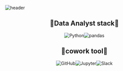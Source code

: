 <!--
**403summer/403summer** is a ✨ _special_ ✨ repository because its `README.md` (this file) appears on your GitHub profile.

Here are some ideas to get you started:

- 🔭 I’m currently working on ...
- 🌱 I’m currently learning ...
- 👯 I’m looking to collaborate on ...
- 🤔 I’m looking for help with ...
- 💬 Ask me about ...
- 📫 How to reach me: ...
- 😄 Pronouns: ...
- ⚡ Fun fact: ...
-->
![header](https://capsule-render.vercel.app/api?type=waving&color=auto&height=300&section=header&text=Hello!\%20I'm\%20Summer🐱&fontSize=80)

<div align='center'>
  
## 🌟Data Analyst stack🌟
![Python](https://img.shields.io/badge/Python-F7DF1E?style=flat-square&logo=Python&logoColor=black)![pandas](https://img.shields.io/badge/Pandas-025E8C?style=flat-square&logo=pandas&logoColor=black)  
    
    
    
## 🌟cowork tool🌟
![GitHub](https://img.shields.io/badge/GitHub-181717?style=flat-square&logo=GitHub&logoColor=#EEEEEE)![Jupyter](https://img.shields.io/badge/Jupyter-5881D8?style=flat-square&logo=Jupyter&logoColor=#5881D8)![Slack](https://img.shields.io/badge/Slack-ED1944?style=flat-square&logo=Slack&logoColor=#ED1944)
</div>
